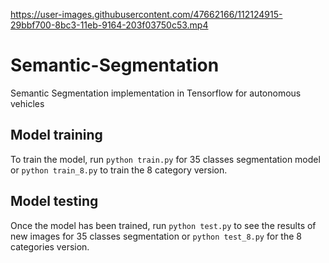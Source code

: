 

https://user-images.githubusercontent.com/47662166/112124915-29bbf700-8bc3-11eb-9164-203f03750c53.mp4

# Semantic-Segmentation

Semantic Segmentation implementation in Tensorflow for autonomous vehicles

## Model training

To train the model, run ```python train.py``` for 35 classes segmentation model or ```python train_8.py``` to train the 8 category version.

## Model testing

Once the model has been trained, run ```python test.py``` to see the results of new images for 35 classes segmentation or ```python test_8.py``` for the 8 categories version.
